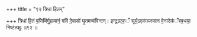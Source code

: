 +++
title = "९२ त्रिधा हितम्"

+++
त्रिधा॑ हि॒तं प॒णिभि॑र्गु॒ह्यमा॑नं॒ गवि॑ दे॒वासो॑ घृ॒तमन्व॑विन्दन्। इन्द्र॒ऽएक॒ँ सूर्य॒ऽएक॑ञ्जजान वे॒नादेक॑ँस्व॒धया॒ निष्ट॑तक्षुः ॥९२ ॥